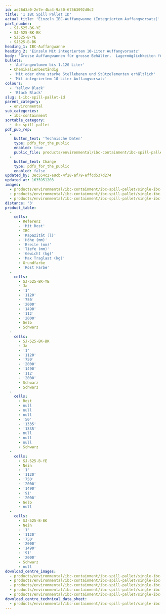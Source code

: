 ```yaml
---
id: ae26d3a0-2e7e-4ba3-9a50-67563092d0c2
title: '1 IBC Spill Pallet ID'
actual_title: 'Einzeln IBC-Auffangwanne (Integriertem Auffangvorsatz)'
part_number:
  - SJ-525-BK-YE
  - SJ-525-BK-BK
  - SJ525-B-YE
  - SJ525-B-BK
heading_1: IBC-Auffangwanne
heading_2: 'Einzeln Mit integriertem 10-Liter Auffangvorsatz'
body: 'Grosse Auffangwannen für grosse Behälter.  Lagermöglichkeiten für 1 IBC Mit integriertem 10-Liter Auffangvorsatz.'
bullets:
  - 'Auffangvolumen bis 1.120 Liter'
  - Chemikalienbeständig
  - 'Mit oder ohne starke Stellebenen und Stützelementen erhältlich'
  - 'Mit integriertem 10-Liter Auffangvorsatz'
colours:
  - 'Yellow Black'
  - 'Black Black'
slug: 1-ibc-spill-pallet-id
parent_category:
  - environmental
sub_categories:
  - ibc-containment
sortable_category:
  - ibc-spill-pallet
pdf_pub_rep:
  -
    button_text: 'Technische Daten'
    type: pdfs_for_the_public
    enabled: true
    public_file: products/environmental/ibc-containment/ibc-spill-pallet/single-ibc-dispenser/pdf-lr/EV-Spill-Pallet-(1-IBC-Integrated)-TD_DE.pdf
  -
    button_text: Change
    type: pdfs_for_the_public
    enabled: false
updated_by: 3ec554c2-e8cb-4f28-af79-effcd537d274
updated_at: 1635951203
images:
  - products/environmental/ibc-containment/ibc-spill-pallet/single-ibc-dispenser/images-lr/SJ-525-BK-YE_01.jpg
  - products/environmental/ibc-containment/ibc-spill-pallet/single-ibc-dispenser/images-lr/SJ-525-BK-YE_02.jpg
  - products/environmental/ibc-containment/ibc-spill-pallet/single-ibc-dispenser/images-lr/SJ-525-BK-YE_03.jpg
distance: '3'
product_table:
  -
    cells:
      - Referenz
      - 'Mit Rost'
      - IBC
      - 'Kapazität (l)'
      - 'Höhe (mm)'
      - 'Breite (mm)'
      - 'Tiefe (mm)'
      - 'Gewicht (kg)'
      - 'Max Traglast (kg)'
      - Grundfarbe
      - 'Rost Farbe'
  -
    cells:
      - SJ-525-BK-YE
      - Ja
      - '1'
      - '1120'
      - '750'
      - '2000'
      - '1490'
      - '112'
      - '2000'
      - Gelb
      - Schwarz
  -
    cells:
      - SJ-525-BK-BK
      - Ja
      - '1'
      - '1120'
      - '750'
      - '2000'
      - '1490'
      - '112'
      - '2000'
      - Schwarz
      - Schwarz
  -
    cells:
      - Rost
      - null
      - null
      - null
      - '50'
      - '1335'
      - '1335'
      - null
      - null
      - null
      - Schwarz
  -
    cells:
      - SJ-525-B-YE
      - Nein
      - '1'
      - '1120'
      - '750'
      - '2000'
      - '1490'
      - '91'
      - '2000'
      - Gelb
      - null
  -
    cells:
      - SJ-525-B-BK
      - Nein
      - '1'
      - '1120'
      - '750'
      - '2000'
      - '1490'
      - '91'
      - '2000'
      - Schwarz
      - null
download_centre_images:
  - products/environmental/ibc-containment/ibc-spill-pallet/single-ibc-dispenser/images-hr/SJ-525-BK-YE_01.jpg
  - products/environmental/ibc-containment/ibc-spill-pallet/single-ibc-dispenser/images-hr/SJ-525-BK-YE_02.jpg
  - products/environmental/ibc-containment/ibc-spill-pallet/single-ibc-dispenser/images-hr/SJ-525-BK-YE_03.jpg
  - products/environmental/ibc-containment/ibc-spill-pallet/single-ibc-dispenser/images-hr/SJ-525-BK-YE_04.jpg
  - products/environmental/ibc-containment/ibc-spill-pallet/single-ibc-dispenser/images-hr/SJ-525-POST.jpg
download_centre_technical_data_sheet:
  - products/environmental/ibc-containment/ibc-spill-pallet/single-ibc-dispenser/pdf-hr/EV-Spill-Pallet-(1-IBC-Integrated)-TD_DE.pdf
---
```

